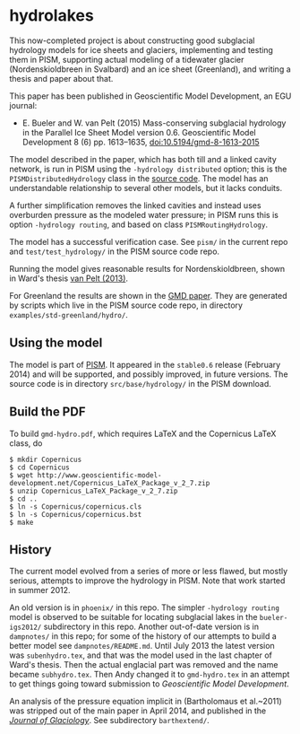 hydrolakes
==========

This now-completed project is about constructing good subglacial hydrology models for ice sheets and glaciers, implementing and testing them in PISM, supporting actual modeling of a tidewater glacier (Nordenskioldbreen in Svalbard) and an ice sheet (Greenland), and writing a thesis and paper about that.

This paper has been published in Geoscientific Model Development, an EGU journal:

  * E. Bueler and W. van Pelt (2015) Mass-conserving subglacial hydrology in the Parallel Ice Sheet Model version 0.6. Geoscientific Model Development 8 (6) pp. 1613–1635, [doi:10.5194/gmd-8-1613-2015](http://dx.doi.org/10.5194/gmd-8-1613-2015)

The model described in the paper, which has both till and a linked cavity network, is run in PISM using the `-hydrology distributed` option; this is the `PISMDistributedHydrology` class in the [source code](https://github.com/pism/pism/tree/dev/src/base/hydrology).  The model has an understandable relationship to several other models, but it lacks conduits.

A further simplification removes the linked cavities and instead uses overburden pressure as the modeled water pressure; in PISM runs this is option `-hydrology routing`, and based on class `PISMRoutingHydrology`.

The model has a successful verification case.  See `pism/` in the current repo and `test/test_hydrology/` in the PISM source code repo.

Running the model gives reasonable results for Nordenskioldbreen, shown in Ward's thesis [van Pelt (2013)](http://wardvanpelt.com/thesis_WvanPelt.pdf).

For Greenland the results are shown in the [GMD paper](http://dx.doi.org/10.5194/gmd-8-1613-2015).  They are generated by scripts which live in the PISM source code repo, in directory `examples/std-greenland/hydro/`.


Using the model
---------------

The model is part of [PISM](http://www.pism-docs.org).  It appeared in the `stable0.6` release (February 2014) and will be supported, and possibly improved, in future versions.  The source code is in directory `src/base/hydrology/` in the PISM download.


Build the PDF
-------------

To build `gmd-hydro.pdf`, which requires LaTeX and the Copernicus LaTeX class, do

    $ mkdir Copernicus
    $ cd Copernicus
    $ wget http://www.geoscientific-model-development.net/Copernicus_LaTeX_Package_v_2_7.zip
    $ unzip Copernicus_LaTeX_Package_v_2_7.zip
    $ cd ..
    $ ln -s Copernicus/copernicus.cls
    $ ln -s Copernicus/copernicus.bst
    $ make


History
-------

The current model evolved from a series of more or less flawed, but mostly serious, attempts to improve the hydrology in PISM.  Note that work started in summer 2012.

An old version is in `phoenix/` in this repo.  The simpler `-hydrology routing` model is observed to be suitable for locating subglacial lakes in the `bueler-igs2012/` subdirectory in this repo.  Another out-of-date version is in `dampnotes/` in this repo; for some of the history of our attempts to build a better model see `dampnotes/README.md`.  Until July 2013 the latest version was `subenhydro.tex`, and that was the model used in the last chapter of Ward's thesis.  Then the actual englacial part was removed and the name became `subhydro.tex`.  Then Andy changed it to `gmd-hydro.tex` in an attempt to get things going toward submission to _Geoscientific Model Development_.

An analysis of the pressure equation implicit in (Bartholomaus et al.~2011) was stripped out of the main paper in April 2014, and published in the [_Journal of Glaciology_](http://www.ingentaconnect.com/content/igsoc/jog/2014/00000060/00000222/art00018).  See subdirectory `barthextend/`.

